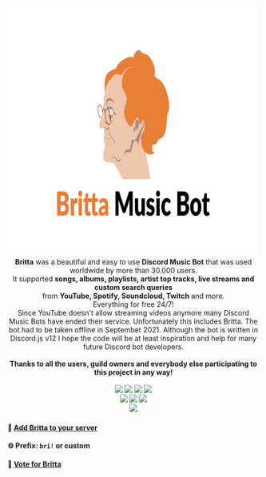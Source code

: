 <p align="center">
  <img width="760" height="500" src="https://raw.githubusercontent.com/b3h3m0th/britta_discord-music-bot/master/assets/img/brittaBanner.png"/><br/>
<b>Britta</b> was a beautiful and easy to use <b>Discord Music Bot</b> that was used worldwide by more than 30.000 users.<br/>
It supported <b>songs, albums, playlists, artist top tracks, live streams and custom search queries</b><br/>
from <b>YouTube, Spotify, Soundcloud, Twitch</b> and more.</b><br/>Everything for free 24/7!<br/>
Since YouTube doesn't allow streaming videos anymore many Discord Music Bots have ended their service. Unfortunately this includes Britta. The bot had to be taken offline in September 2021. Although the bot is written in Discord.js v12 I hope the code will be at least inspiration and help for many future Discord bot developers.<br/><br/><b>Thanks  to all the users, guild owners and everybody else participating to this project in any way!</><br/><br/>
  <img src="https://david-dm.org/b3h3m0th/britta_discord-music-bot.svg"/>
  <img src="https://img.shields.io/github/license/b3h3m0th/britta_discord-music-bot">
  <img src="https://img.shields.io/badge/Code%20Quality-S-brightgreen"/>
  <img src="https://github.com/b3h3m0th/britta_discord-music-bot/workflows/Discord%20Bot%20Build%20Status/badge.svg"><br/>
  <img src="https://forthebadge.com/images/badges/powered-by-black-magic.svg">
  <img src="https://forthebadge.com/images/badges/uses-brains.svg"/>
  <img src="https://forthebadge.com/images/badges/open-source.svg"><br/>
  <img src="https://top.gg/api/widget/722497903146565722.svg"/> <br/>
</p>

#### 📢 [Add Britta to your server](https://discord.com/oauth2/authorize?client_id=722497903146565722&scope=bot&permissions=2083908704)

#### ⚙️ Prefix: `bri!` or custom

#### 📑 [Vote for Britta](https://top.gg/bot/722497903146565722/vote)
